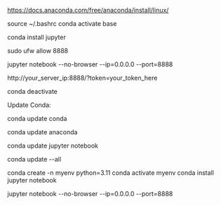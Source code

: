 https://docs.anaconda.com/free/anaconda/install/linux/


source ~/.bashrc
conda activate base


conda install jupyter

sudo ufw allow 8888


jupyter notebook --no-browser --ip=0.0.0.0 --port=8888


http://your_server_ip:8888/?token=your_token_here


conda deactivate



Update Conda:

conda update conda

conda update anaconda

conda update jupyter notebook

conda update --all

conda create -n myenv python=3.11
conda activate myenv
conda install jupyter notebook

jupyter notebook --no-browser --ip=0.0.0.0 --port=8888

